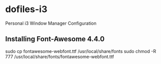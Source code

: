 # dofiles-i3
Personal i3 Window Manager Configuration

## Installing Font-Awesome 4.4.0
sudo cp fontawesome-webfont.ttf /usr/local/share/fonts
sudo chmod -R 777 /usr/local/share/fonts/fontawesome-webfont.ttf
